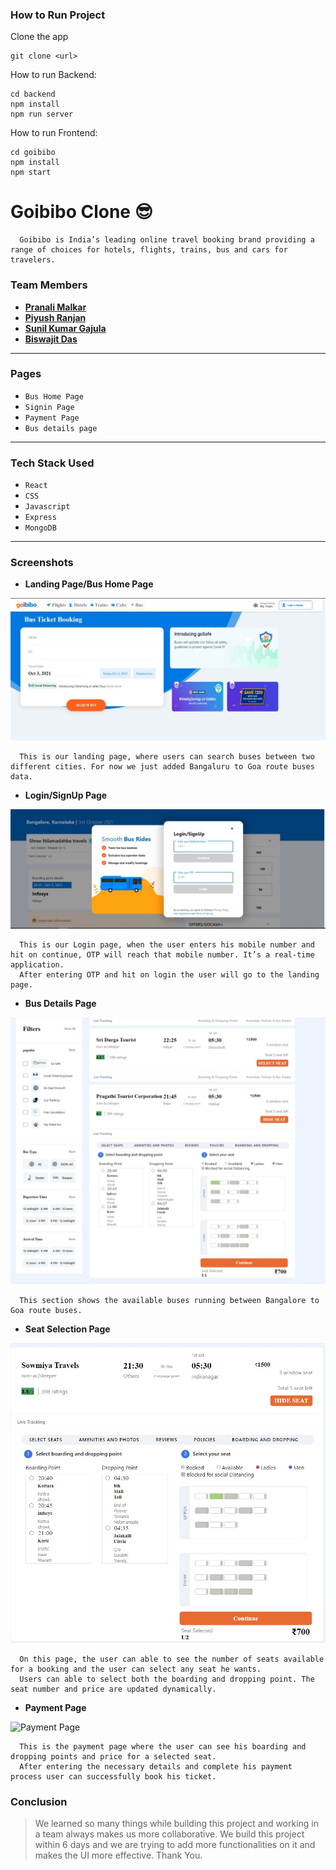  ### How to Run Project
  Clone the app
  ```
  git clone <url>
  ```
  How to run Backend:
  ```
  cd backend
  npm install
  npm run server
  ```
  How to run Frontend:
  ```
  cd goibibo 
  npm install
  npm start
  ```

# Goibibo Clone :sunglasses:

```
  Goibibo is India’s leading online travel booking brand providing a range of choices for hotels, flights, trains, bus and cars for travelers.
```

### Team Members

- **[Pranali Malkar](https://github.com/Pranali-5)**
- **[Piyush Ranjan](https://github.com/piyush425)**
- **[Sunil Kumar Gajula](https://github.com/gsunil1996)**
- **[Biswajit Das](https://github.com/biswajitdas-007)**

---

### Pages

- `Bus Home Page`
- `Signin Page`
- `Payment Page`
- `Bus details page`

---

### Tech Stack Used

- `React`
- `CSS`
- `Javascript`
- `Express`
- `MongoDB`

---

### Screenshots

- **Landing Page/Bus Home Page**

![Landing Page](https://github.com/biswajitdas-007/Goibibo-Clone/blob/main/goibibo/src/Screenshots/WhatsApp%20Image%202021-10-03%20at%2019.27.11.jpeg?raw=true)

```
  This is our landing page, where users can search buses between two different cities. For now we just added Bangaluru to Goa route buses data.
```

- **Login/SignUp Page**

![Login Page](https://github.com/biswajitdas-007/Goibibo-Clone/blob/main/goibibo/src/Screenshots/WhatsApp%20Image%202021-10-03%20at%2019.27.12%20(1).jpeg?raw=true)

```
  This is our Login page, when the user enters his mobile number and hit on continue, OTP will reach that mobile number. It’s a real-time application. 
  After entering OTP and hit on login the user will go to the landing page.
```

- **Bus Details Page**

![Bus Details Page](https://github.com/biswajitdas-007/Goibibo-Clone/blob/main/goibibo/src/Screenshots/WhatsApp%20Image%202021-10-03%20at%2019.37.53.jpeg?raw=true)

```
  This section shows the available buses running between Bangalore to Goa route buses.
```

- **Seat Selection Page**

![Seat Selection Page](https://github.com/biswajitdas-007/Goibibo-Clone/blob/main/goibibo/src/Screenshots/WhatsApp%20Image%202021-10-03%20at%2019.27.12.jpeg?raw=true)

```
  On this page, the user can able to see the number of seats available for a booking and the user can select any seat he wants. 
  Users can able to select both the boarding and dropping point. The seat number and price are updated dynamically.
```

- **Payment Page**

![Payment Page](https://miro.medium.com/max/1400/1*ujWURSe4G-YW6-Wc50sTJw.png)

```
  This is the payment page where the user can see his boarding and dropping points and price for a selected seat. 
  After entering the necessary details and complete his payment process user can successfully book his ticket.
```

### Conclusion

> We learned so many things while building this project and working in a team always makes us more collaborative. We build this project within 6 days and we are trying to add more functionalities on it and makes the UI more effective. Thank You.

